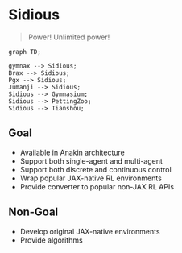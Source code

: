 # Sidious

> Power! Unlimited power!

```mermaid
graph TD;

gymnax --> Sidious;
Brax --> Sidious;
Pgx --> Sidious;
Jumanji --> Sidious;
Sidious --> Gymnasium;
Sidious --> PettingZoo;
Sidious --> Tianshou;
```

## Goal

- Available in Anakin architecture
- Support both single-agent and multi-agent
- Support both discrete and continuous control
- Wrap popular JAX-native RL environments
- Provide converter to popular non-JAX RL APIs

## Non-Goal

- Develop original JAX-native environments
- Provide algorithms


